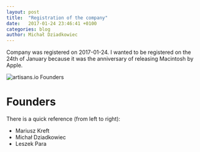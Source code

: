 ```yaml
---
layout: post
title:  "Registration of the company"
date:   2017-01-24 23:46:41 +0100
categories: blog
author: Michał Dziadkowiec
---
```


Company was registered on 2017-01-24.
I wanted to be registered on the 24th of January because it was the anniversary of releasing Macintosh by Apple.

<!--more-->

<img src="{{ '/assets/photos/2017/artisans-io-founders.jpg' | relative_url }}" alt="artisans.io Founders" class="img-fluid">

# Founders

There is a quick reference (from left to right):

- Mariusz Kreft
- Michał Dziadkowiec
- Leszek Para